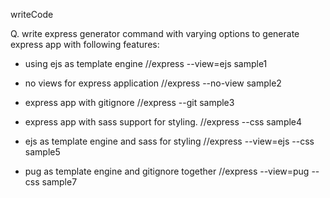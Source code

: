 writeCode

Q. write express generator command with varying options to generate express app with following features:

- using ejs as template engine
  //express --view=ejs sample1

- no views for express application
  //express --no-view sample2

- express app with gitignore
  //express --git sample3

- express app with sass support for styling.
  //express --css sample4

- ejs as template engine and sass for styling
  //express --view=ejs --css sample5

- pug as template engine and gitignore together
  //express --view=pug --css sample7
